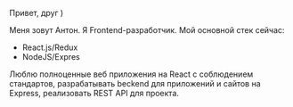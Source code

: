
<!--
**ruimage/ruimage** is a ✨ _special_ ✨ repository because its `README.md` (this file) appears on your GitHub profile.

Here are some ideas to get you started:

- 🔭 I’m currently working on ...
- 🌱 I’m currently learning ...
- 👯 I’m looking to collaborate on ...
- 🤔 I’m looking for help with ...
- 💬 Ask me about ...
- 📫 How to reach me: ...
- 😄 Pronouns: ...
- ⚡ Fun fact: ...
-->

Привет, друг ) 

Меня зовут Антон. Я Frontend-разработчик. Мой основной стек сейчас:
- React.js/Redux
- NodeJS/Expres
 
 Люблю  полноценные веб приложения на React с соблюдением стандартов, разрабатывать beckend для приложений и сайтов на Express, реализовать REST API для проекта.
 
 
 
